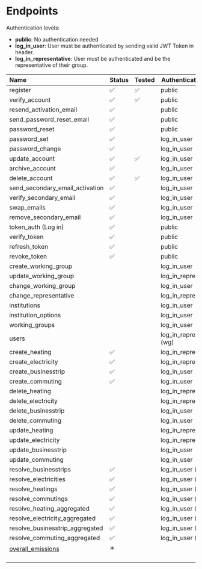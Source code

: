 # Endpoints

Authentication levels:

- **public**: No authentication needed
- **log_in_user**: User must be authenticated by sending valid JWT Token in header.
- **log_in_representative**: User must be authenticated and be the representative of their group.


|Name | Status| Tested | Authentication level|
|:----|-------|-------|------|
| register | :white_check_mark: | :white_check_mark: | public |
| verify_account |:white_check_mark:| :white_check_mark:| public |
| resend_activation_email | :white_check_mark: || public |
| send_password_reset_email | :white_check_mark: || public |
| password_reset | :white_check_mark: || public |
| password_set | :white_check_mark: || log_in_user |
| password_change | :white_check_mark:|| log_in_user |
| update_account | :white_check_mark: | :white_check_mark: | log_in_user |
| archive_account | :white_check_mark: || log_in_user |
| delete_account | :white_check_mark: | :white_check_mark: | log_in_user |
| send_secondary_email_activation | :white_check_mark: || log_in_user |
| verify_secondary_email | :white_check_mark: || log_in_user |
| swap_emails | :white_check_mark: || log_in_user |
| remove_secondary_email | :white_check_mark: || log_in_user |
| token_auth (Log in) | :white_check_mark: || public |
| verify_token | :white_check_mark: || public |
| refresh_token  | :white_check_mark: || public |
| revoke_token | :white_check_mark: || public |
| create_working_group ||| log_in_user |
| update_working_group ||| log_in_representative |
| change_working_group ||| log_in_user |
| change_representative ||| log_in_representative |
| institutions ||| log_in_user |
| institution_options ||| log_in_user |
| working_groups ||| log_in_user |
| users ||| log_in_representative (wg)|
| create_heating | :white_check_mark: ||log_in_representative |
| create_electricity | :white_check_mark: ||log_in_representative |
| create_businesstrip | :white_check_mark: || log_in_user |
| create_commuting | :white_check_mark: || log_in_user |
| delete_heating |  | |log_in_representative |
| delete_electricity |  ||log_in_representative |
| delete_businesstrip |  || log_in_user |
| delete_commuting |  || log_in_user |
| update_heating |  | |log_in_representative |
| update_electricity |  ||log_in_representative |
| update_businesstrip |  || log_in_user |
| update_commuting |  || log_in_user |
| resolve_businesstrips| :white_check_mark: || log_in_user (own)|
| resolve_electricities| :white_check_mark: || log_in_user (group)|
| resolve_heatings| :white_check_mark: || log_in_user (group)|
| resolve_commutings| :white_check_mark: || log_in_user (own)|
| resolve_heating_aggregated| :white_check_mark: || log_in_user (group)|
| resolve_electricity_aggregated|:white_check_mark: || log_in_user (group)|
| resolve_businesstrip_aggregated|:white_check_mark: || log_in_user (group)|
| resolve_commuting_aggregated| :white_check_mark:|| log_in_user (group)|
| [overall_emissions](./data/overall_emissions.md) | :eight_pointed_black_star:|||
|||||
|||||
|||||
